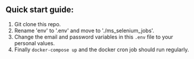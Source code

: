 ## Quick start guide:

1) Git clone this repo.
2) Rename 'env' to '.env' and move to './ms_selenium_jobs'.
3) Change the email and password variables in this `.env` file to your personal values.
4) Finally `docker-compose up` and the docker cron job should run regularly.
